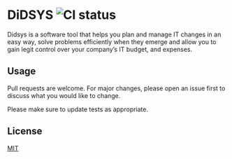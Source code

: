 # DiDSYS ![CI status](https://img.shields.io/badge/build-passing-brightgreen.svg)

Didsys is a software tool that helps you plan and manage IT changes in an easy way, solve problems efficiently when they emerge and allow you to gain legit control over your company’s IT budget, and expenses.

  
## Usage
Pull requests are welcome. For major changes, please open an issue first to discuss what you would like to change.

Please make sure to update tests as appropriate.

## License
[MIT](https://choosealicense.com/licenses/mit/)
